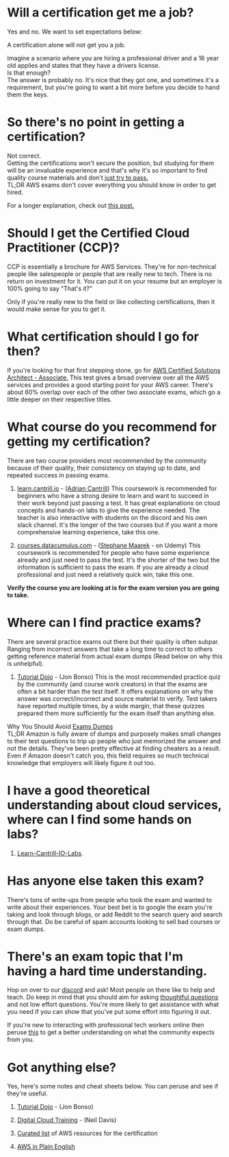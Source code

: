 # Will a certification get me a job?

Yes and no.  We want to set expectations below:

A certification alone will not get you a job.

Imagine a scenario where you are hiring a professional driver and a 16 year old applies and states that they have a drivers license.<br/>
Is that enough?<br/>
The answer is probably no.  It's nice that they got one, and sometimes it's a requirement, but you're going to want a bit more before you decide to hand them the keys.

# So there's no point in getting a certification?

Not correct.<br/>
Getting the certifications won't secure the position, but studying for them will be an invaluable experience and that's why it's so important to find quality course materials and don't [just try to pass.](https://www.linkedin.com/pulse/fake-certs-what-why-theyre-bad-adrian-cantrill)<br/>
TL;DR AWS exams don't cover everything you should know in order to get hired.  

For a longer explanation, check out [this post.](https://www.reddit.com/r/AmazonWebServices/comments/ga0tqc/why_an_aws_certification_will_not_get_you_an_aws/)

# Should I get the Certified Cloud Practitioner (CCP)?

CCP is essentially a brochure for AWS Services.  They're for non-technical people like salespeople or people that are really new to tech.  There is no return on investment for it.  You can put it on your resume but an employer is 100% going to say "That's it?"

Only if you're really new to the field or like collecting certifications, then it would make sense for you to get it.

# What certification should I go for then?

If you're looking for that first stepping stone, go for [AWS Certified Solutions Architect - Associate.](https://aws.amazon.com/certification/certified-solutions-architect-associate/)  This test gives a broad overview over all the AWS services and provides a good starting point for your AWS career.  There's about 60% overlap over each of the other two associate exams, which go a little deeper on their respective titles.  

# What course do you recommend for getting my certification?

There are two course providers most recommended by the community because of their quality, their consistency on staying up to date, and repeated success in passing exams.  

1. [learn.cantrill.io](https://learn.cantrill.io/) - ([Adrian Cantrill](https://www.linkedin.com/in/adriancantrill/))
    This coursework is recommended for beginners who have a strong desire to learn and want to succeed in their work beyond just passing a test.  It has great explanations on cloud concepts and hands-on labs to give the experience needed.  The teacher is also interactive with students on the discord and his own slack channel.  It's the longer of the two courses but if you want a more comprehensive learning experience, take this one.

2. [courses.datacumulus.com](https://courses.datacumulus.com/) - ([Stephane Maarek](https://www.linkedin.com/in/stephanemaarek/) - on Udemy)
    This coursework is recommended for people who have some experience already and just need to pass the test. It's the shorter of the two but the information is sufficient to pass the exam.  If you are already a cloud professional and just need a relatively quick win, take this one.  

**Verify the course you are looking at is for the exam version you are going to take.**

# Where can I find practice exams?

There are several practice exams out there but their quality is often subpar.  Ranging from incorrect answers that take a long time to correct to others getting reference material from actual exam dumps (Read below on why this is unhelpful).

1. [Tutorial Dojo](https://tutorialsdojo.com/) - (Jon Bonso)
    This is the most recommended practice quiz by the community (and course work creators) in that the exams are often a bit harder than the test itself.  It offers explanations on why the answer was correct/incorrect and source material to verify.  Test takers have reported multiple times, by a wide margin, that these quizzes prepared them more sufficiently for the exam itself than anything else.

Why You Should Avoid [Exams Dumps](https://www.reddit.com/r/AmazonWebServices/comments/gn0m97/why_you_should_avoid_aws_exam_dumps/)<br/>
TL;DR  Amazon is fully aware of dumps and purposely makes small changes to their test questions to trip up people who just memorized the answer and not the details.  They've been pretty effective at finding cheaters as a result.  Even if Amazon doesn't catch you, this field requires so much technical knowledge that employers will likely figure it out too.

# I have a good theoretical understanding about cloud services, where can I find some hands on labs?

1. [Learn-Cantrill-IO-Labs](https://github.com/acantril/learn-cantrill-io-labs).

# Has anyone else taken this exam?

There's tons of write-ups from people who took the exam and wanted to write about their experiences.  Your best bet is to google the exam you're taking and look through blogs, or add Reddit to the search query and search through that.  Do be careful of spam accounts looking to sell bad courses or exam dumps.

# There's an exam topic that I'm having a hard time understanding.

Hop on over to our [discord](https://discord.gg/aws) and ask!  Most people on there like to help and teach.
Do keep in mind that you should aim for asking [thoughtful questions](https://dontasktoask.com/) and not low effort questions.  You're more likely to get assistance with what you need if you can show that you've put some effort into figuring it out.

If you're new to interacting with professional tech workers online then peruse [this](http://www.catb.org/esr/faqs/smart-questions.html) to get a better understanding on what the community expects from you.

# Got anything else?

Yes, here's some notes and cheat sheets below.  You can peruse and see if they're useful.

1. [Tutorial Dojo](https://tutorialsdojo.com/) - (Jon Bonso) 

2. [Digital Cloud Training](https://digitalcloud.training/) - (Neil Davis)

3. [Curated list](https://gist.github.com/leonardofed/bbf6459ad154ad5215d354f3825435dc) of AWS resources for the certification 

4. [AWS in Plain English](https://expeditedsecurity.com/aws-in-plain-english/)
